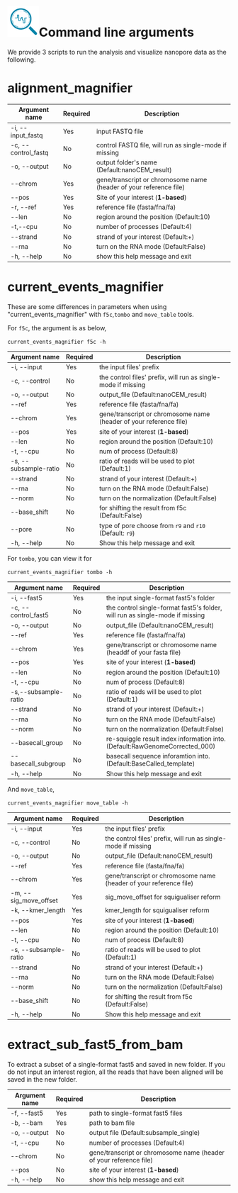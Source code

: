 # ![logo](logo_tiny.png "nanoCEM")Command line arguments
We provide 3  scripts to run the analysis and visualize nanopore data as the following.

alignment_magnifier
=============


| Argument name                       | Required | Description                                     |
|---------------------------------|----------|-------------------------------------------------|
| -i, --input_fastq               | Yes       | input FASTQ file                                |
| -c, --control_fastq             | No       | control FASTQ file, will run as single-mode if missing            |
| -o, --output                    | No       | output folder's name (Default:nanoCEM_result)    |
| --chrom                         | Yes       | gene/transcript or chromosome name (header of your reference file)|
| --pos                           | Yes       | Site of your interest (**1-based**)         |
| -r, --ref                       | Yes       | reference file (fasta/fna/fa)          |
| --len                           | No       | region around the position   (Default:10)|
| -t,--cpu                           | No       | number of processes   (Default:4)          |
| --strand                        | No       | strand of your interest  (Default:+)          |
| --rna                           | No       | turn on the RNA mode (Default:False)       |
| -h, --help                      | No       | show this help message and exit          |

current_events_magnifier 
=============
These are some differences in parameters when using "current_events_magnifier" with `f5c`,`tombo` and `move_table` tools.

For `f5c`, the argument is as below,

    current_events_magnifier f5c -h

| Argument name      | Required | Description                                                     |
|--------------------|----------|-----------------------------------------------------------------|
| -i, --input        | Yes       | the input files' prefix                            |
| -c, --control      | No       | the control files' prefix, will run as single-mode if missing          |
| -o, --output       | No       | output_file (Default:nanoCEM_result)               |
| --ref              | Yes       |reference file (fasta/fna/fa)          |
| --chrom            | Yes       | gene/transcript or chromosome name (header of your reference file)              |
| --pos              | Yes       | site of your interest   (**1-based**)          |
| --len              | No       | region around the position (Default:10)                          |
| -t, --cpu          | No       | num of process (Default:8)                                       |
| -s, --subsample-ratio | No       |  ratio of reads will be used to plot (Default:1)                 |
| --strand           | No       | strand of your interest (Default:+)   |
| --rna              | No       | turn on the RNA mode       (Default:False)                                     |
| --norm             | No       | turn on the normalization      (Default:False)                  |
| --base_shift       | No       |  for shifting the result from f5c      (Default:False)                  |
| --pore             | No       |  type of pore choose from `r9` and `r10` (Default: `r9`)                |
| -h, --help         | No       | Show this help message and exit                                  |

For `tombo`, you can view it for 

    current_events_magnifier tombo -h

| Argument  name    | Required | Description                                                     |
|-------------------|----------|-----------------------------------------------------------------|
| -i, --fast5       | Yes       | the input single-format fast5's folder                            |
| -c, --control_fast5 | No       | the control single-format fast5's folder, will run as single-mode if missing              |
| -o, --output      | No       | output_file (Default:nanoCEM_result)                                                     |
| --ref             | Yes       |reference file (fasta/fna/fa)          |
| --chrom           | Yes       | gene/transcript or chromosome name (headdf of your fasta file)               |
| --pos             | Yes       | site of your interest        (**1-based**)          |
| --len             | No       | region around the position (Default:10)                          |
| -t, --cpu         | No       | num of process (Default:8)                                       |
| -s,--subsample-ratio | No       |  ratio of reads will be used to plot (Default:1)                 |
| --strand          | No       | strand of your interest (Default:+)   |
| --rna             | No       | turn on the RNA mode       (Default:False)                                      |
| --norm            | No       | turn on the normalization      (Default:False)                  |
| --basecall_group  | No       | re-squiggle result index information into.(Default:RawGenomeCorrected_000)           |
| --basecall_subgroup | No       | basecall sequence inforamtion into.  (Default:BaseCalled_template) |
| -h, --help        | No       | Show this help message and exit                                  |

And `move_table`,

    current_events_magnifier move_table -h

| Argument name      | Required | Description                                                        |
|--------------------|----------|--------------------------------------------------------------------|
| -i, --input        | Yes       | the input files' prefix                                            |
| -c, --control      | No       | the control files' prefix, will run as single-mode if missing      |
| -o, --output       | No       | output_file (Default:nanoCEM_result)                               |
| --ref              | Yes       | reference file (fasta/fna/fa)                                      |
| --chrom            | Yes       | gene/transcript or chromosome name (header of your reference file) |
| -m, --sig_move_offset |Yes| sig_move_offset for squigualiser reform                            |
| -k, --kmer_length  | Yes| kmer_length for squigualiser reform                                |
| --pos              | Yes       | site of your interest   (**1-based**)          |
| --len              | No       | region around the position (Default:10)                          |
| -t, --cpu          | No       | num of process (Default:8)                                       |
| -s, --subsample-ratio | No       |  ratio of reads will be used to plot (Default:1)                 |
| --strand           | No       | strand of your interest (Default:+)   |
| --rna              | No       | turn on the RNA mode       (Default:False)                                     |
| --norm             | No       | turn on the normalization      (Default:False)                  |
| --base_shift       | No       |  for shifting the result from f5c      (Default:False)                  |
| -h, --help         | No       | Show this help message and exit                                  |

extract_sub_fast5_from_bam
==================
 To extract a subset of a single-format fast5 and saved in new folder.
 If you do not input an interest region, all the reads that have been aligned will be saved in the new folder.

| Argument name| Required | Description                                       |
|---------------|----------|---------------------------------------------------|
| -f, --fast5 | Yes  | path to single-format fast5 files                           |
| -b, --bam | Yes    | path to bam file                                  |
| -o, --output | No  | output file   (Default:subsample_single)        |
| -t, --cpu | No       | number of processes  (Default:4)    |
| --chrom    | No       | gene/transcript or chromosome name (header of your reference file)|
| --pos       | No       | site of your interest    (**1-based**)         |
| -h, --help    | No       | show this help message and exit                    |